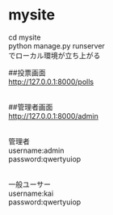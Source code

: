 # mysite

cd mysite<br>
python manage.py runserver<br>
でローカル環境が立ち上がる<br>

##投票画面<br>
http://127.0.0.1:8000/polls<br><br>

##管理者画面<br>
http://127.0.0.1:8000/admin<br><br>



管理者<br>
username:admin<br>
password:qwertyuiop<br><br>

一般ユーサー<br>
username:kai<br>
password:qwertyuiop<br><br>
